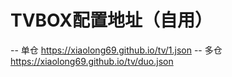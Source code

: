 # TVBOX配置地址（自用）
-- 单仓 https://xiaolong69.github.io/tv/1.json
-- 多仓 https://xiaolong69.github.io/tv/duo.json
